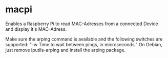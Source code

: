 # macpi
Enables a Raspberry Pi to read MAC-Adresses from a connected Device and display it's MAC-Adress.

Make sure the arping command is available and the following switches are supported: "-w     Time to wait between pings, in microseconds."
On Debian, just remove iputils-arping and install the arping package.

